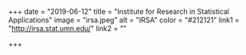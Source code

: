 +++
date = "2019-06-12"
title = "Institute for Research in Statistical Applications"
image = "irsa.jpeg"
alt = "IRSA"
color = "#212121"
link1 = "http://irsa.stat.umn.edu/"
link2 = ""

+++
